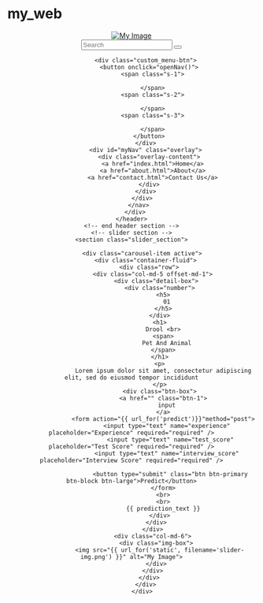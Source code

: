 # my_web
<!DOCTYPE html>
<html>

<head>
  <!-- Basic -->
  <meta charset="utf-8" />
  <meta http-equiv="X-UA-Compatible" content="IE=edge" />
  <!-- Mobile Metas -->
  <meta name="viewport" content="width=device-width, initial-scale=1, shrink-to-fit=no" />
  <!-- Site Metas -->
  <meta name="keywords" content="" />
  <meta name="description" content="" />
  <meta name="author" content="" />

  <title>Drool</title>

  <!-- bootstrap core css -->
  
  <!-- fonts style -->
  <!-- Custom styles for this template -->
  <!-- responsive style -->
  <link rel="stylesheet" type="text/css" href="{{ url_for('static', filename='css/styles.css') }}">
  
</head>
    <style>
        body {
            background-image: url("/static/hero-bg.jpg");
            /* Additional background properties */
        }
    </style>

<body>
  <div class="hero_area ">
    <!-- header section strats -->
    <header class="header_section">
      <div class="container-fluid">
        <nav class="navbar navbar-expand-lg custom_nav-container">
          <a class="navbar-brand" href="index.html">
            <img src="{{ url_for('static', filename='slider-img.png') }}" alt="My Image">
          </a>
          <div class="" id="">
            <div class="User_option">
              <form class="form-inline my-2  mb-3 mb-lg-0">
                <input type="search" placeholder="Search">
                <button class="btn   my-sm-0 nav_search-btn" type="submit"></button>
              </form>
            </div>

            <div class="custom_menu-btn">
              <button onclick="openNav()">
                <span class="s-1">

                </span>
                <span class="s-2">

                </span>
                <span class="s-3">

                </span>
              </button>
            </div>
            <div id="myNav" class="overlay">
              <div class="overlay-content">
                <a href="index.html">Home</a>
                <a href="about.html">About</a>
                <a href="contact.html">Contact Us</a>
              </div>
            </div>
          </div>
        </nav>
      </div>
    </header>
    <!-- end header section -->
    <!-- slider section -->
    <section class="slider_section">
   
          <div class="carousel-item active">
            <div class="container-fluid">
              <div class="row">
                <div class="col-md-5 offset-md-1">
                  <div class="detail-box">
                    <div class="number">
                      <h5>
                        01
                      </h5>
                    </div>
                    <h1>
                      Drool <br>
                      <span>
                        Pet And Animal
                      </span>
                    </h1>
                    <p>
                      Lorem ipsum dolor sit amet, consectetur adipiscing elit, sed do eiusmod tempor incididunt
                    </p>
                    <div class="btn-box">
                      <a href="" class="btn-1">
                        input
                      </a>
                      <form action="{{ url_for('predict')}}"method="post">
                      	<input type="text" name="experience" placeholder="Experience" required="required" />
                          <input type="text" name="test_score" placeholder="Test Score" required="required" />
                  		<input type="text" name="interview_score" placeholder="Interview Score" required="required" />

                          <button type="submit" class="btn btn-primary btn-block btn-large">Predict</button>
                      </form>
                      <br>
                      <br>
                      {{ prediction_text }}
                    </div>
                  </div>
                </div>
                <div class="col-md-6">
                  <div class="img-box">
                    <img src="{{ url_for('static', filename='slider-img.png') }}" alt="My Image">
                  </div>
                </div>
              </div>
            </div>
          </div>

          
         
</body>

</html>
